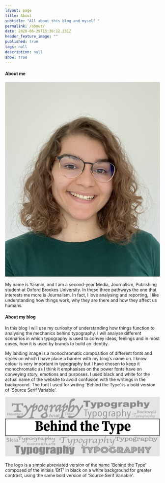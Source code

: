 ```yaml
---
layout: page
title: About
subtitle: "All about this blog and myself "
permalink: /about/
date: 2020-06-29T15:36:12.231Z
header_feature_image: ""
published: true
tags: null
description: null
show: true
---
```

#### About me

![](../uploads/img_3811.jpg)

My name is Yasmin, and I am a second-year Media, Journalism, Publishing student at Oxford Brookes University. In these three pathways the one that interests me more is Journalism. In fact, I love analysing and reporting, I like understanding how things work, why they are there and how they affect us humans. 

#### About my blog

In this blog I will use my curiosity of understanding how things function to analysing the mechanics behind typography. I will analyse different scenarios in which typography is used to convey ideas, feelings and in most cases, how it is used by brands to build an identity. 

My landing image is a monochromatic composition of different fonts and styles on which I have place a banner with my blog's name on. I know colour is very important in typography but I have chosen to keep it monochromatic as I think it emphasises on the power fonts have on conveying story, emotions and purposes. I used black and white for the actual name of the website to avoid confusion with the writings in the background. The font I used for writing 'Behind the Type' is a bold version of 'Source Serif Variable'. 

![](../uploads/banner2.0.png)

The logo is a simple abreviated version of the name 'Behind the Type' composed of the initials 'BtT' in black on a white background for greater contrast, using the same bold version of 'Source Serif Variable'.